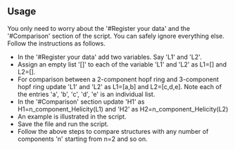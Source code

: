 ## Usage
You only need to worry about the '#Register your data' and the '#Comparison' section of the script. You can safely ignore everything else. Follow the instructions as follows.
<br>
- In the '#Register your data' add two variables. Say 'L1' and 'L2'. 
- Assign an empty list '[]' to each of the variable 'L1' and 'L2' as L1=[] and L2=[].
- For comparison between a 2-component hopf ring and 3-component hopf ring update 'L1' and 'L2' as L1=[a,b] and L2=[c,d,e]. Note each of the entries 'a', 'b', 'c', 'd', 'e' is an individual list.
- In the '#Comparison' section update 'H1' as H1=n_component_Helicity(L1) and 'H2' as H2=n_component_Helicity(L2)
- An example is illustrated in the script.
- Save the file and run the script.
- Follow the above steps to compare structures with any number of components 'n' starting from n=2 and so on.

 
